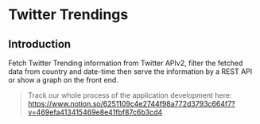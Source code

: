# Twitter Trendings

## Introduction
Fetch Twitter Trending information from Twitter APIv2, filter the fetched data from country and date-time then serve the information by a REST API or show a graph on the front end.

>Track our whole process of the application development here: https://www.notion.so/6251109c4e2744f98a772d3793c664f7?v=469efa413415469e8e41fbf87c6b3cd4